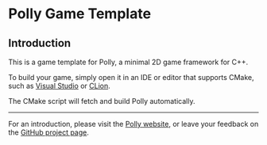 # Polly Game Template

## Introduction

This is a game template for Polly, a minimal 2D game framework for C++.

To build your game, simply open it in an IDE or editor that supports CMake,
such as [Visual Studio](https://visualstudio.microsoft.com/) or [CLion](https://www.jetbrains.com/clion/).

The CMake script will fetch and build Polly automatically.

---

For an introduction, please visit the [Polly website](https://polly2d.org),
or leave your feedback on the [GitHub project page](https://github.com/cdervis/Polly2D).



